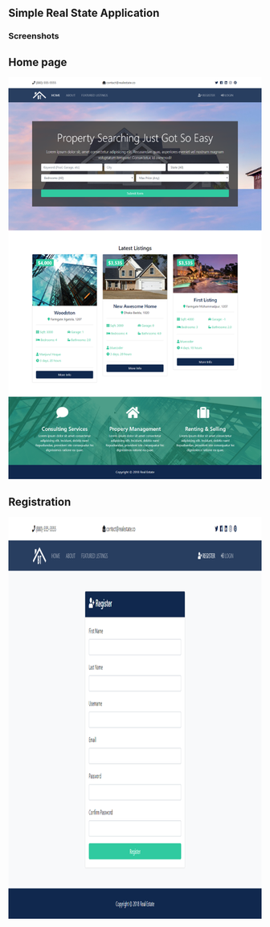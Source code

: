 ## Simple Real State Application

### Screenshots

## Home page
<img src="screenshots/one.png" height="800">

## Registration
<img src="screenshots/two.png" height="800">
